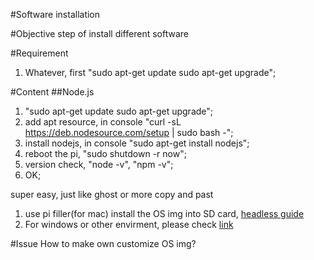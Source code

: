 #Software installation

#Objective
step of install different software

#Requirement
1. Whatever, first "sudo apt-get update sudo apt-get upgrade";

#Content
##Node.js
1. "sudo apt-get update sudo apt-get upgrade";
2. add apt resource, in console "curl -sL https://deb.nodesource.com/setup | sudo bash -";
3. install nodejs, in console "sudo apt-get install nodejs";
4. reboot the pi, "sudo shutdown -r now";
5. version check, "node -v", "npm -v";
6. OK;

super easy, just like ghost or more copy and past
1. use pi filler(for mac) install the OS img into SD card, [headless guide](https://learn.adafruit.com/beaglebone-black-installing-operating-systems/mac-os-x)
2. For windows or other envirment, please check [link](http://www.tweaking4all.com/hardware/raspberry-pi/install-img-to-sd-card/)

#Issue
How to make own customize OS img?
